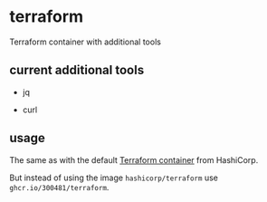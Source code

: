 # terraform

Terraform container with additional tools

## current additional tools

* jq

* curl

## usage

The same as with the default [Terraform container](https://hub.docker.com/r/hashicorp/terraform/) from HashiCorp.

But instead of using the image `hashicorp/terraform` use `ghcr.io/300481/terraform`.
